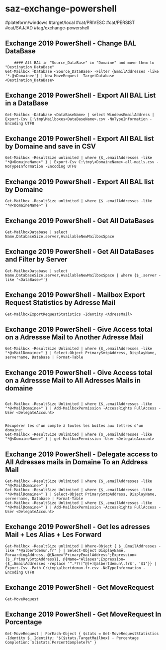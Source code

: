 # saz-exchange-powershell

#plateform/windows
#target/local
#cat/PRIVESC
#cat/PERSIST
#cat/SAJJAD
#tag/exchange-powershell

## Exchange 2019 PowerShell - Change BAL DataBase
```
    #### All BAL in "Source_DataBase" in "Domaine" and move them to "Destination_DataBase"
Get-Mailbox -Database <Source_DataBase> -Filter {EmailAddresses -like '*.@<Domaine>'} | New-MoveRequest -TargetDatabase <Destination_DataBase>
```


## Exchange 2019 PowerShell - Export All BAL List in a DataBase
```
Get-Mailbox -Database <DataBaseName> | select WindowsEmailAddress | Export-Csv C:\tmp\Mailboxes<DataBaseName>.csv -NoTypeInformation -Encoding UTF8
```



## Exchange 2019 PowerShell - Export All BAL list by Domaine and save in CSV
```
Get-Mailbox -ResultSize unlimited | where {$_.emailAddresses -like "*@<DomaineName>" } | Export-Csv C:\tmp\<DomaineName>-all-mails.csv -NoTypeInformation -Encoding UTF8
```


## Exchange 2019 PowerShell - Export All BAL list by Domaine
```
Get-Mailbox -ResultSize unlimited | where {$_.emailAddresses -like "*@<DomaineName>" }
```



## Exchange 2019 PowerShell - Get All DataBases
```
Get-MailboxDatabase | select Name,DatabaseSize,server,AvailableNewMailboxSpace
```


## Exchange 2019 PowerShell - Get All DataBases and Filter by Server
```
Get-MailboxDatabase | select Name,DatabaseSize,server,AvailableNewMailboxSpace | where {$_.server -like '<DataBase>*'}
```


## Exchange 2019 PowerShell - Mailbox Export Request Statistics by Adresse Mail
```
Get-MailboxExportRequestStatistics -Identity <AdressMail>
```


## Exchange 2019 PowerShell - Give Access total on a Adressse Mail to Another Adresse Mail
```
Get-Mailbox -ResultSize Unlimited | where {$_.emailAddresses -like "*@<MailDomaine>" } | Select-Object PrimarySmtpAddress, DisplayName, servername, Database | Format-Table
```


## Exchange 2019 PowerShell - Give Access total on a Adressse Mail to All Adresses Mails in domaine
```

Get-Mailbox -ResultSize Unlimited | where {$_.emailAddresses -like "*@<MailDomaine>" } | Add-MailboxPermission -AccessRights FullAccess -User <DelegateAccount>


Récupérer les d'un compte à toutes les boîtes aux lettres d'un domaine:
Get-Mailbox -ResultSize Unlimited | where {$_.emailAddresses -like "*@<DomaineName>" } | get-MailboxPermission -User <DelegateAccount>
```


## Exchange 2019 PowerShell - Delegate access to All Adresses mails in Domaine To an Address Mail
```
Get-Mailbox -ResultSize Unlimited | where {$_.emailAddresses -like "*@<MailDomaine>" }
Get-Mailbox -ResultSize Unlimited | where {$_.emailAddresses -like "*@<MailDomaine>" } | Select-Object PrimarySmtpAddress, DisplayName, servername, Database | Format-Table
Get-Mailbox -ResultSize Unlimited | where {$_.emailAddresses -like "*@<MailDomaine>" } | Add-MailboxPermission -AccessRights FullAccess -User <DelegateAccount>
```


## Exchange 2019 PowerShell - Get les adresses Mail + Les Alias + Les Forward
```
Get-Mailbox -ResultSize unlimited | Where-Object { $_.EmailAddresses -like "*@albertdemun.fr" } | Select-Object DisplayName, ForwardingAddress, @{Name="PrimaryEmailAddress";Expression={$_.PrimarySmtpAddress}}, @{Name="Aliases";Expression={$_.EmailAddresses -replace '^.*?([^@]+)@albertdemun\.fr$', '$1'}} | Export-Csv -Path C:\tmp\albertdemun.fr.csv -NoTypeInformation -Encoding UTF8
```


## Exchange 2019 PowerShell - Get MoveRequest
```
Get-MoveRequest
```


## Exchange 2019 PowerShell - Get MoveRequest In Porcentage
```
Get-MoveRequest | ForEach-Object { $stats = Get-MoveRequestStatistics -Identity $_.Identity; "$($stats.TargetMailbox) - Percentage Completion: $($stats.PercentComplete)%" }
```
